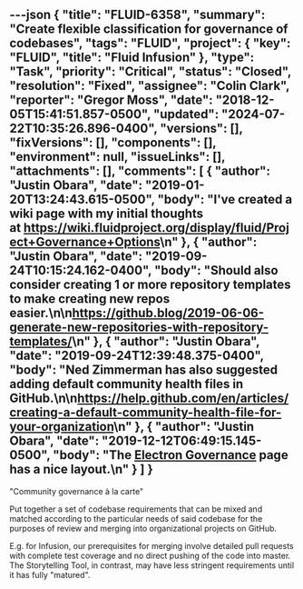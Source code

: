 ---json
{
  "title": "FLUID-6358",
  "summary": "Create flexible classification for governance of codebases",
  "tags": "FLUID",
  "project": {
    "key": "FLUID",
    "title": "Fluid Infusion"
  },
  "type": "Task",
  "priority": "Critical",
  "status": "Closed",
  "resolution": "Fixed",
  "assignee": "Colin Clark",
  "reporter": "Gregor Moss",
  "date": "2018-12-05T15:41:51.857-0500",
  "updated": "2024-07-22T10:35:26.896-0400",
  "versions": [],
  "fixVersions": [],
  "components": [],
  "environment": null,
  "issueLinks": [],
  "attachments": [],
  "comments": [
    {
      "author": "Justin Obara",
      "date": "2019-01-20T13:24:43.615-0500",
      "body": "I've created a wiki page with my initial thoughts at <https://wiki.fluidproject.org/display/fluid/Project+Governance+Options>\n"
    },
    {
      "author": "Justin Obara",
      "date": "2019-09-24T10:15:24.162-0400",
      "body": "Should also consider creating 1 or more repository templates to make creating new repos easier.\n\n<https://github.blog/2019-06-06-generate-new-repositories-with-repository-templates/>\n"
    },
    {
      "author": "Justin Obara",
      "date": "2019-09-24T12:39:48.375-0400",
      "body": "Ned Zimmerman has also suggested adding default community health files in GitHub.\n\n<https://help.github.com/en/articles/creating-a-default-community-health-file-for-your-organization>\n"
    },
    {
      "author": "Justin Obara",
      "date": "2019-12-12T06:49:15.145-0500",
      "body": "The [Electron Governance](https://electronjs.org/governance) page has a nice layout.\n"
    }
  ]
}
---
"Community governance à la carte"

Put together a set of codebase requirements that can be mixed and matched according to the particular needs of said codebase for the purposes of review and merging into organizational projects on GitHub.

E.g. for Infusion, our prerequisites for merging involve detailed pull requests with complete test coverage and no direct pushing of the code into master. The Storytelling Tool, in contrast, may have less stringent requirements until it has fully "matured".

        
